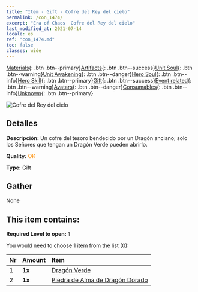 ```yaml
---
title: "Item - Gift - Cofre del Rey del cielo"
permalink: /con_1474/
excerpt: "Era of Chaos  Cofre del Rey del cielo"
last_modified_at: 2021-07-14
locale: es
ref: "con_1474.md"
toc: false
classes: wide
---
```

 [Materials](/ItemsES/){: .btn .btn--primary}[Artifacts](/ItemsES/Artifacts/){: .btn .btn--success}[Unit Soul](/ItemsES/UnitSoul/){: .btn .btn--warning}[Unit Awakening](/ItemsES/UnitAwakening/){: .btn .btn--danger}[Hero Soul](/ItemsES/HeroSoul/){: .btn .btn--info}[Hero Skill](/ItemsES/HeroSkill/){: .btn .btn--primary}[Gift](/ItemsES/Gift/){: .btn .btn--success}[Event related](/ItemsES/Events/){: .btn .btn--warning}[Avatars](/ItemsES/Avatars/){: .btn .btn--danger}[Consumables](/ItemsES/Consumables/){: .btn .btn--info}[Unknown](/ItemsES/Unknown/){: .btn .btn--primary}

 ![Cofre del Rey del cielo](/images/t/i_907088.png)

## Detalles
 **Descripción:** Un cofre del tesoro bendecido por un Dragón anciano; solo los Señores que tengan un Dragón Verde pueden abrirlo.

 **Quality:** <span style="color: #FF8C00">OK</span>

 **Type:** Gift

## Gather

  None

## This item contains:

 **Required Level to open:** 1

 You would need to choose 1 item from the list (0):

  | Nr | Amount |     Item    |
  |:---|:-------|:------------|
  | 1 |  **1x** | [Dragón Verde](/ItemsES/unt_205/) |  | 
  | 2 |  **1x** | [Piedra de Alma de Dragón Dorado](/ItemsES/unt_295/) |  | 
